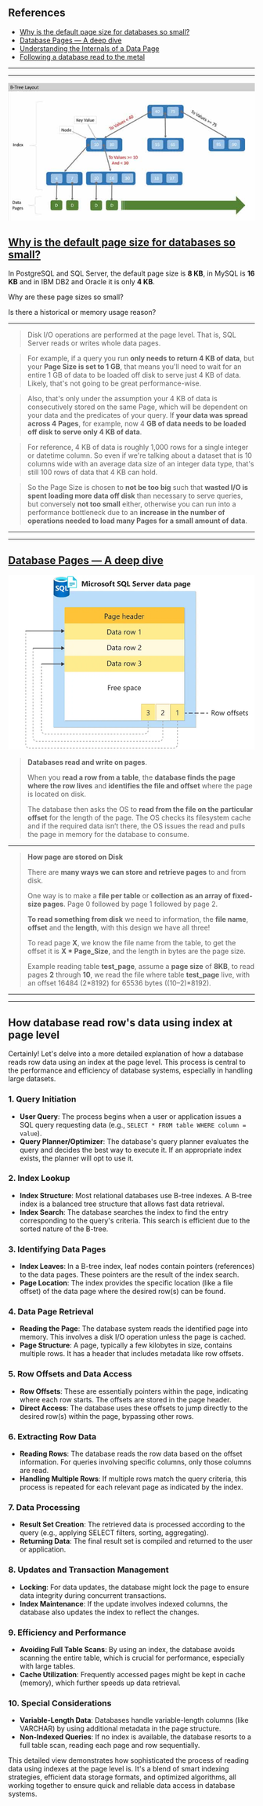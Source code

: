 ## References
- [Why is the default page size for databases so small?](https://dba.stackexchange.com/questions/294587/why-is-the-default-page-size-for-databases-so-small)
- [Database Pages — A deep dive](https://medium.com/@hnasr/database-pages-a-deep-dive-38cdb2c79eb5)
- [Understanding the Internals of a Data Page](https://www.sqlservercentral.com/articles/understanding-the-internals-of-a-data-page)
- [Following a database read to the metal](https://medium.com/@hnasr/following-a-database-read-to-the-metal-a187541333c2)

---
---

![](images/disk-data-pages.png)

## [Why is the default page size for databases so small?](https://dba.stackexchange.com/questions/294587/why-is-the-default-page-size-for-databases-so-small)

In PostgreSQL and SQL Server, the default page size is **8 KB**, in MySQL is **16 KB** and in IBM DB2 and Oracle it is only **4 KB**.

Why are these page sizes so small?

Is there a historical or memory usage reason?

-----

> Disk I/O operations are performed at the page level. That is, SQL Server reads or writes whole data pages.

> For example, if a query you run **only needs to return 4 KB of data**, but your **Page Size is set to 1 GB**, that means you'll need to wait for an entire 1 GB of data to be loaded off disk to serve just 4 KB of data. Likely, that's not going to be great performance-wise.

> Also, that's only under the assumption your 4 KB of data is consecutively stored on the same Page, which will be dependent on your data and the predicates of your query. If **your data was spread across 4 Pages**, for example, now 4 **GB of data needs to be loaded off disk to serve only 4 KB of data**.
 
> For reference, 4 KB of data is roughly 1,000 rows for a single integer or datetime column. So even if we're talking about a dataset that is 10 columns wide with an average data size of an integer data type, that's still 100 rows of data that 4 KB can hold.

> So the Page Size is chosen to **not be too big** such that **wasted I/O is spent loading more data off disk** than necessary to serve queries, but conversely **not too small** either, otherwise you can run into a performance bottleneck due to an **increase in the number of operations needed to load many Pages for a small amount of data**. 

----
----

## [Database Pages — A deep dive](https://medium.com/@hnasr/database-pages-a-deep-dive-38cdb2c79eb5)

![](images/sql-server-page-layout.png)

> **Databases read and write on pages**. 
> 
> When you **read a row from a table**, the **database finds the page where the row lives** and **identifies the file and offset** where the page is located on disk. 
> 
> The database then asks the OS to **read from the file on the particular offset** for the length of the page. The OS checks its filesystem cache and if the required data isn’t there, the OS issues the read and pulls the page in memory for the database to consume.

-----

> **How page are stored on Disk**
> 
> There are **many ways we can store and retrieve pages** to and from disk. 
> 
> One way is to make a **file per table** or **collection as an array of fixed-size pages**. Page 0 followed by page 1 followed by page 2. 
> 
> **To read something from disk** we need to information, the **file name**, **offset** and the **length**, with this design we have all three!
>
> To read page **X**, we know the file name from the table, to get the offset it is **X * Page_Size**, and the length in bytes are the page size.
>
> Example reading table **test_page**, assume a **page size** of **8KB**, to read pages **2** through **10**, we read the file where table **test_page** live, with an offset 16484 (2*8192) for 65536 bytes ((10–2)*8192).

----
----

## How database read row's data using index at page level

Certainly! Let's delve into a more detailed explanation of how a database reads row data using an index at the page level. This process is central to the performance and efficiency of database systems, especially in handling large datasets.

### 1. **Query Initiation**

- **User Query**: The process begins when a user or application issues a SQL query requesting data (e.g., `SELECT * FROM table WHERE column = value`).
- **Query Planner/Optimizer**: The database's query planner evaluates the query and decides the best way to execute it. If an appropriate index exists, the planner will opt to use it.

### 2. **Index Lookup**

- **Index Structure**: Most relational databases use B-tree indexes. A B-tree index is a balanced tree structure that allows fast data retrieval.
- **Index Search**: The database searches the index to find the entry corresponding to the query's criteria. This search is efficient due to the sorted nature of the B-tree.

### 3. **Identifying Data Pages**

- **Index Leaves**: In a B-tree index, leaf nodes contain pointers (references) to the data pages. These pointers are the result of the index search.
- **Page Location**: The index provides the specific location (like a file offset) of the data page where the desired row(s) can be found.

### 4. **Data Page Retrieval**

- **Reading the Page**: The database system reads the identified page into memory. This involves a disk I/O operation unless the page is cached.
- **Page Structure**: A page, typically a few kilobytes in size, contains multiple rows. It has a header that includes metadata like row offsets.

### 5. **Row Offsets and Data Access**

- **Row Offsets**: These are essentially pointers within the page, indicating where each row starts. The offsets are stored in the page header.
- **Direct Access**: The database uses these offsets to jump directly to the desired row(s) within the page, bypassing other rows.

### 6. **Extracting Row Data**

- **Reading Rows**: The database reads the row data based on the offset information. For queries involving specific columns, only those columns are read.
- **Handling Multiple Rows**: If multiple rows match the query criteria, this process is repeated for each relevant page as indicated by the index.

### 7. **Data Processing**

- **Result Set Creation**: The retrieved data is processed according to the query (e.g., applying SELECT filters, sorting, aggregating).
- **Returning Data**: The final result set is compiled and returned to the user or application.

### 8. **Updates and Transaction Management**

- **Locking**: For data updates, the database might lock the page to ensure data integrity during concurrent transactions.
- **Index Maintenance**: If the update involves indexed columns, the database also updates the index to reflect the changes.

### 9. **Efficiency and Performance**

- **Avoiding Full Table Scans**: By using an index, the database avoids scanning the entire table, which is crucial for performance, especially with large tables.
- **Cache Utilization**: Frequently accessed pages might be kept in cache (memory), which further speeds up data retrieval.

### 10. **Special Considerations**

- **Variable-Length Data**: Databases handle variable-length columns (like VARCHAR) by using additional metadata in the page structure.
- **Non-Indexed Queries**: If no index is available, the database resorts to a full table scan, reading each page and row sequentially.

This detailed view demonstrates how sophisticated the process of reading data using indexes at the page level is. It's a blend of smart indexing strategies, efficient data storage formats, and optimized algorithms, all working together to ensure quick and reliable data access in database systems.